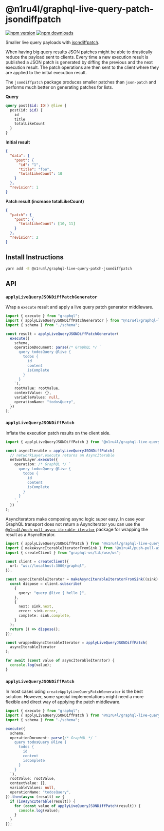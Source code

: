 # @n1ru4l/graphql-live-query-patch-jsondiffpatch

[![npm version](https://img.shields.io/npm/v/@n1ru4l/graphql-live-query-patch-jsondiffpatch.svg)](https://www.npmjs.com/package/@n1ru4l/graphql-live-query-patch-jsondiffpatch) [![npm downloads](https://img.shields.io/npm/dm/@n1ru4l/graphql-live-query-patch-jsondiffpatch.svg)](https://www.npmjs.com/package/@n1ru4l/graphql-live-query-patch-jsondiffpatch)

Smaller live query payloads with [jsondiffpatch](https://github.com/benjamine/jsondiffpatch).

When having big query results JSON patches might be able to drastically reduce the payload sent to clients. Every time a new execution result is published a JSON patch is generated by diffing the previous and the next execution result. The patch operations are then sent to the client where they are applied to the initial execution result.

The `jsondiffpatch` package produces smaller patches than `json-patch` and performs much better on generating patches for lists.

**Query**

```graphql
query post($id: ID!) @live {
  post(id: $id) {
    id
    title
    totalLikeCount
  }
}
```

**Initial result**

```json
{
  "data": {
    "post": {
      "id": "1",
      "title": "foo",
      "totalLikeCount": 10
    }
  },
  "revision": 1
}
```

**Patch result (increase totalLikeCount)**

```json
{
  "patch": {
    "post": {
      "totalLikeCount": [10, 11]
    }
  },
  "revision": 2
}
```

## Install Instructions

```bash
yarn add -E @n1ru4l/graphql-live-query-patch-jsondiffpatch
```

## API

### `applyLiveQueryJSONDiffPatchGenerator`

Wrap a `execute` result and apply a live query patch generator middleware.

```ts
import { execute } from "graphql";
import { applyLiveQueryJSONDiffPatchGenerator } from "@n1ru4l/graphql-live-query-patch-jsondiffpatch";
import { schema } from "./schema";

const result = applyLiveQueryJSONDiffPatchGenerator(
  execute({
    schema,
    operationDocument: parse(/* GraphQL */ `
      query todosQuery @live {
        todos {
          id
          content
          isComplete
        }
      }
    `),
    rootValue: rootValue,
    contextValue: {},
    variableValues: null,
    operationName: "todosQuery",
  })
);
```

### `applyLiveQueryJSONDiffPatch`

Inflate the execution patch results on the client side.

```ts
import { applyLiveQueryJSONDiffPatch } from "@n1ru4l/graphql-live-query-patch-jsondiffpatch";

const asyncIterable = applyLiveQueryJSONDiffPatch(
  // networkLayer.execute returns an AsyncIterable
  networkLayer.execute({
    operation: /* GraphQL */ `
      query todosQuery @live {
        todos {
          id
          content
          isComplete
        }
      }
    `,
  })
);
```

AsyncIterators make composing async logic super easy. In case your GraphQL transport does not return a AsyncIterator you can use the [`@n1ru4l/push-pull-async-iterable-iterator`](https://www.npmjs.com/package/@n1ru4l/push-pull-async-iterable-iterator) package for wrapping the result as a AsyncIterator.

```ts
import { applyLiveQueryJSONDiffPatch } from "@n1ru4l/graphql-live-query-patch-jsondiffpatch";
import { makeAsyncIterableIteratorFromSink } from "@n1ru4l/push-pull-async-iterable-iterator";
import { createClient } from "graphql-ws/lib/use/ws";

const client = createClient({
  url: "ws://localhost:3000/graphql",
});

const asyncIterableIterator = makeAsyncIterableIteratorFromSink((sink) => {
  const dispose = client.subscribe(
    {
      query: "query @live { hello }",
    },
    {
      next: sink.next,
      error: sink.error,
      complete: sink.complete,
    }
  );
  return () => dispose();
});

const wrappedAsyncIterableIterator = applyLiveQueryJSONDiffPatch(
  asyncIterableIterator
);

for await (const value of asyncIterableIterator) {
  console.log(value);
}
```

### `applyLiveQueryJSONDiffPatch`

In most cases using `createApplyLiveQueryPatchGenerator` is the best solution. However, some special implementations might need a more flexible and direct way of applying the patch middleware.

```ts
import { execute } from "graphql";
import { applyLiveQueryJSONDiffPatch } from "@n1ru4l/graphql-live-query-patch-jsondiffpatch";
import { schema } from "./schema";

execute({
  schema,
  operationDocument: parse(/* GraphQL */ `
    query todosQuery @live {
      todos {
        id
        content
        isComplete
      }
    }
  `),
  rootValue: rootValue,
  contextValue: {},
  variableValues: null,
  operationName: "todosQuery",
}).then(async (result) => {
  if (isAsyncIterable(result)) {
    for (const value of applyLiveQueryJSONDiffPatch(result)) {
      console.log(value);
    }
  }
});
```
